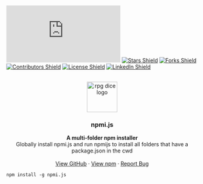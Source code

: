 <!-- SHIELDS -->

[![npm Downloads Shield](https://img.shields.io/npm/dt/npmi.js?style=flat-square&logo=npm)](https://www.npmjs.com/package/npmi.js)
[![Stars Shield](https://img.shields.io/github/stars/Mateo-Wallace/npmi.js.svg?style=flat-square&color=blue&logo=github)](https://github.com/Mateo-Wallace/npmi.js/stargazers)
[![Forks Shield](https://img.shields.io/github/forks/Mateo-Wallace/npmi.js.svg?style=flat-square&logo=github)](https://github.com/Mateo-Wallace/npmi.js/network/members)
[![Contributors Shield](https://img.shields.io/github/contributors/Mateo-Wallace/npmi.js.svg?style=flat-square&color=success&logo=github)](https://github.com/Mateo-Wallace/npmi.js/graphs/contributors)
[![License Shield](https://img.shields.io/github/license/Mateo-Wallace/npmi.js.svg?style=flat-square)](https://github.com/Mateo-Wallace/npmi.js/blob/main/LICENSE)
[![LinkedIn Shield](https://img.shields.io/badge/LinkedIn-555555?style=flat-square&logo=linkedin)](https://www.linkedin.com/in/mateo-wallace/)

<!-- PROJECT LOGO & HEADER -->
<br />
<div align="center">
<img src="https://imgur.com/MgeqnhP" alt="rpg dice logo" width="80" height="80">

  <h3 align="center"><strong>npmi.js</strong></h3>

  <p align="center">
    <strong>A multi-folder npm installer</strong>
    <br />
    Globally install npmi.js and run npmijs to install all folders that have a package.json in the cwd
    <br />
    <br />
    <a href="https://github.com/Mateo-Wallace/npmi.js">View GitHub</a>
    ·
    <a href="https://www.npmjs.com/package/npmi.js">View npm</a>
    ·
    <a href="https://github.com/Mateo-Wallace/npmi.js/issues">Report Bug</a>
  </p>
</div>

<!-- NPM INSTALL -->

```
npm install -g npmi.js
```

